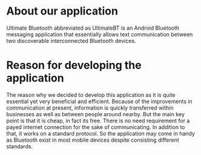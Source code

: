 # About our application #

Ultimate Bluetooth abbreviated as UltimateBT is an Android Bluetooth messaging application that essentially allows text communication between two discoverable interconnected Bluetooth devices.

# Reason for developing the application #

The reason why we decided to develop this application as it is quite essential yet very beneficial and efficient. Because of the improvements in communication at present, information is quickly transferred within businesses as well as between people around nearby. But the main key point is that it is cheap, in fact its free. There is no need requirement for a payed internet connection for the sake of communicating. In addition to that, it works on a standard protocol. So the application may come in handy as Bluetooth exist in most mobile devices despite consisting different standards.